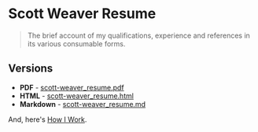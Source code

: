 # Scott Weaver Resume

> The brief account of my qualifications, experience and references in its various consumable forms.

## Versions

- **PDF** - [scott-weaver_resume.pdf](dist/scott-weaver_resume.pdf)
- **HTML** - [scott-weaver_resume.html](dist/scott-weaver_resume.html)
- **Markdown** - [scott-weaver_resume.md](dist/scott-weaver_resume.md)

And, here's [How I Work](https://gist.github.com/tdlm/3cb67429e01212f921aace4e1af100a6).
